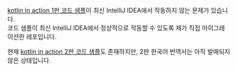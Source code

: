 [kotlin in action 1판 코드 샘플](https://github.com/Kotlin/kotlin-in-action)이 최신 IntelliJ IDEA에서 작동하지 않는 문제가 있습니다.<br>
코드 샘플이 최신 IntelliJ IDEA에서 정상적으로 작동할 수 있도록 제가 직접 마이그레이션한 레포입니다.

현재 [kotlin in action 2판 코드 샘플](https://github.com/Kotlin/kotlin-in-action-2e)도 존재하지만, 2판 한국어 번역서는 아직 발매되지 않은 상태입니다.
